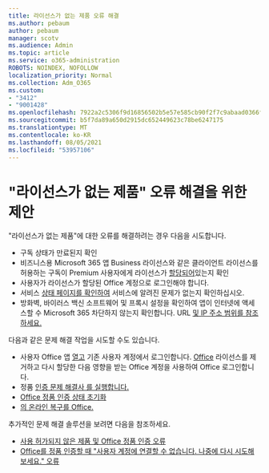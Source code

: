 ```yaml
---
title: 라이선스가 없는 제품 오류 해결
ms.author: pebaum
author: pebaum
manager: scotv
ms.audience: Admin
ms.topic: article
ms.service: o365-administration
ROBOTS: NOINDEX, NOFOLLOW
localization_priority: Normal
ms.collection: Adm_O365
ms.custom:
- "3412"
- "9001428"
ms.openlocfilehash: 7922a2c5306f9d16856502b5e57e585cb90f2f7c9abaad0366f72ed46de786d5
ms.sourcegitcommit: b5f7da89a650d2915dc652449623c78be6247175
ms.translationtype: MT
ms.contentlocale: ko-KR
ms.lasthandoff: 08/05/2021
ms.locfileid: "53957106"
---
```

# <a name="suggestions-for-solving-unlicensed-product-errors"></a>"라이선스가 없는 제품" 오류 해결을 위한 제안

"라이선스가 없는 제품"에 대한 오류를 해결하려는 경우 다음을 시도합니다.

- 구독 상태가 만료된지 확인
- 비즈니스용 Microsoft 365 앱 Business 라이선스와 같은 클라이언트 라이선스를 허용하는 구독이 Premium 사용자에게 라이선스가 [할당되어](https://docs.microsoft.com/microsoft-365/admin/add-users/add-users)있는지 확인 
- 사용자가 라이선스가 할당된 Office 계정으로 로그인해야 합니다.
- 서비스 [상태 페이지를 확인하여](https://docs.microsoft.com/office365/enterprise/view-service-health) 서비스에 알려진 문제가 없는지 확인하십시오.
- 방화벽, 바이러스 백신 소프트웨어 및 프록시 설정을 확인하여 앱이 인터넷에 액세스할 수 Microsoft 365 차단하지 않는지 확인합니다. URL [및 IP 주소 범위를 참조하세요.](https://docs.microsoft.com/office365/enterprise/urls-and-ip-address-ranges)

다음과 같은 문제 해결 작업을 시도할 수도 있습니다. 

- 사용자 Office 앱 [열고](https://support.office.com/article/5a20dc11-47e9-4b6f-945d-478cb6d92071) 기존 사용자 계정에서 로그인합니다. [Office](https://docs.microsoft.com/microsoft-365/admin/manage/remove-licenses-from-users) [](https://docs.microsoft.com/microsoft-365/admin/manage/assign-licenses-to-users) 라이선스를 제거하고 다시 할당한 다음 [](https://support.office.com/article/628ea040-f265-49de-b986-be09c3ebf8a9) 영향을 받는 Office 계정을 사용하여 Office 로그인합니다.
- 정품 [인증 문제 해결사 를 실행합니다.](https://aka.ms/SARA-OfficeActivation-Alchemy)
- [Office 정품 인증 상태 초기화](https://docs.microsoft.com/office365/troubleshoot/activation/reset-office-365-proplus-activation-state) 
- [의 온라인 복구를 Office.](https://support.office.com/Article/7821d4b6-7c1d-4205-aa0e-a6b40c5bb88b)

추가적인 문제 해결 솔루션을 보려면 다음을 참조하세요. 

- [사용 허가되지 않은 제품 및 Office 정품 인증 오류](https://support.office.com/Article/0d23d3c0-c19c-4b2f-9845-5344fedc4380)
- [Office를 정품 인증할 때 "사용자 계정에 연결할 수 없습니다. 나중에 다시 시도해 보세요." 오류](https://docs.microsoft.com/office/troubleshoot/activation-installation/issue-when-activate-office-from-office-365)